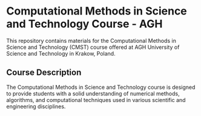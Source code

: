 # Computational Methods in Science and Technology Course - AGH

This repository contains materials for the Computational Methods in Science and Technology (CMST) course offered at AGH University of Science and Technology in Krakow, Poland.

## Course Description

The Computational Methods in Science and Technology course is designed to provide students with a solid understanding of numerical methods, algorithms, and computational techniques used in various scientific and engineering disciplines.
